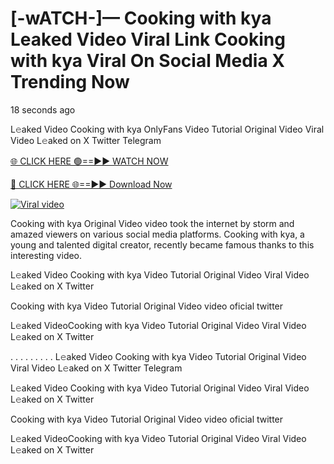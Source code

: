 # [-wATCH-]— Cooking with kya Leaked Video Viral Link Cooking with kya Viral On Social Media X Trending Now

18 seconds ago

L𝚎aked Video Cooking with kya OnlyFans Video Tutorial Original Video Viral Video L𝚎aked on X Twitter Telegram

[🌐 CLICK HERE 🟢==►► WATCH NOW](https://cloudsportek.com/leaked-video/?Apex2.0)

[🔴 CLICK HERE 🌐==►► Download Now](https://cloudsportek.com/leaked-video/?Apex2.0)

[![Viral video](https://i.imgur.com/dJHk4Zq.gif)](https://cloudsportek.com/leaked-video/?Apex2.0)

Cooking with kya Original Video video took the internet by storm and amazed viewers on various social media platforms. Cooking with kya, a young and talented digital creator, recently became famous thanks to this interesting video.

L𝚎aked Video Cooking with kya Video Tutorial Original Video Viral Video L𝚎aked on X Twitter

Cooking with kya Video Tutorial Original Video video oficial twitter

L𝚎aked VideoCooking with kya Video Tutorial Original Video Viral Video L𝚎aked on X Twitter

. . . . . . . . . L𝚎aked Video Cooking with kya Video Tutorial Original Video Viral Video L𝚎aked on X Twitter Telegram

L𝚎aked Video Cooking with kya Video Tutorial Original Video Viral Video L𝚎aked on X Twitter

Cooking with kya Video Tutorial Original Video video oficial twitter

L𝚎aked VideoCooking with kya Video Tutorial Original Video Viral Video L𝚎aked on X Twitter